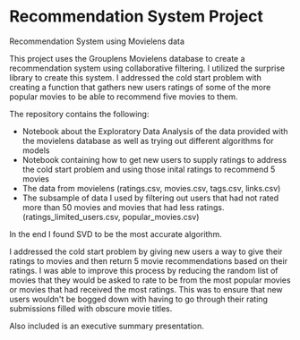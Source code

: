 # Recommendation System Project
Recommendation System using Movielens data

This project uses the Grouplens Movielens database to create a recommendation system using collaborative filtering.  I utilized the surprise library to create this system.  I addressed the cold start problem with creating a function that gathers new users ratings of some of the more popular movies to be able to recommend five movies to them.  

The repository contains the following:
- Notebook about the Exploratory Data Analysis of the data provided with the movielens database as well as trying out different algorithms for models
- Notebook containing how to get new users to supply ratings to address the cold start problem and using those inital ratings to recommend 5 movies
- The data from movielens (ratings.csv, movies.csv, tags.csv, links.csv)
- The subsample of data I used by filtering out users that had not rated more than 50 movies and movies that had less ratings. (ratings_limited_users.csv, popular_movies.csv)

In the end I found SVD to be the most accurate algorithm.

I addressed the cold start problem by giving new users a way to give their ratings to movies and then return 5 movie recommendations based on their ratings.  I was able to improve this process by reducing the random list of movies that they would be asked to rate to be from the most popular movies or movies that had received the most ratings.  This was to ensure that new users wouldn't be bogged down with having to go through their rating submissions filled with obscure movie titles.

Also included is an executive summary presentation.

